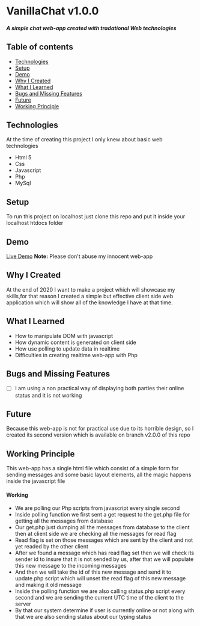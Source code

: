 # VanillaChat v1.0.0
##### A simple chat web-app created with tradational Web technologies
## Table of contents
* [Technologies](#technologies)
* [Setup](#setup)
* [Demo](#demo)
* [Why I Created](#why-i-created)
* [What I Learned](#what-i-learned)
* [Bugs and Missing Features](#bugs-and-missing-features)
* [Future](#future)
* [Working Principle](#working-principle)

## Technologies
At the time of creating this project I only knew about basic web technologies
* Html 5
* Css
* Javascript
* Php
* MySql

## Setup
To run this project on localhost just clone this repo and put it inside your localhost htdocs folder

## Demo
[Live Demo](http://erdum.42web.io/vanilla_chat) **Note:** Please don't abuse my innocent web-app

## Why I Created
At the end of 2020 I want to make a project which will showcase my skills,for that reason I created a simple but effective client side web application which will show all of the knowledge I have at that time.

## What I Learned
* How to manipulate DOM with javascript
* How dynamic content is generated on client side
* How use polling to update data in realtime
* Difficulties in creating realtime web-app with Php

## Bugs and Missing Features
* [ ] I am using a non practical way of displaying both parties their online status and it is not working

## Future
Because this web-app is not for practical use due to its horrible design, so I created its second version which is available on branch v2.0.0 of this repo

## Working Principle
This web-app has a single html file which consist of a simple form for sending messages and some basic layout elements, all the magic happens inside the javascript file
#### Working
* We are polling our Php scripts from javascript every single second
* Inside polling function we first sent a get request to the get.php file for getting all the messages from database
* Our get.php just dumping all the messages from database to the client then at client side we are checking all the messages for read flag
* Read flag is set on those messages which are sent by the client and not yet readed by the other client 
* After we found a message which has read flag set then we will check its sender id to insure that it is not sended by us, after that we will populate this new message to the incoming messages
* And then we will take the id of this new message and send it to update.php script which will unset the read flag of this new message and making it old message
* Inside the polling function we are also calling status.php script every second and we are sending the current UTC time of the client to the server
* By that our system determine if user is currently online or not along with that we are also sending status about our typing status 
